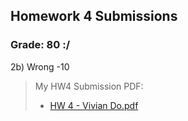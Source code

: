 ## Homework 4 Submissions 

### Grade: 80 :/ 


2b) Wrong -10


>My HW4 Submission PDF: 
>* [HW 4 - Vivian Do.pdf](https://github.com/odnaiviv/CSC-4320/blob/main/Homework%204/HW%204%20-%20Vivian%20Do.pdf)
